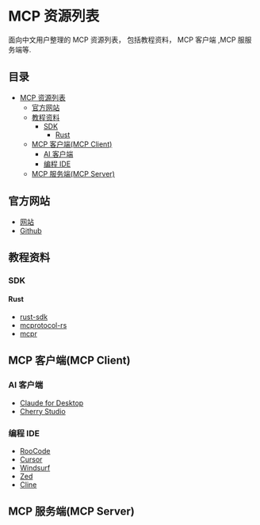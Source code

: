 # MCP 资源列表
面向中文用户整理的 MCP 资源列表， 包括教程资料， MCP 客户端 ,MCP 服服务端等.

<!-- 目录由 https://github.com/pbzweihander/markdown-toc 工具生成 -->


## 目录

- [MCP 资源列表](#mcp-%E8%B5%84%E6%BA%90%E5%88%97%E8%A1%A8)
    - [官方网站](#%E5%AE%98%E6%96%B9%E7%BD%91%E7%AB%99)
    - [教程资料](#%E6%95%99%E7%A8%8B%E8%B5%84%E6%96%99)
        - [SDK](#sdk)
            - [Rust](#rust)
    - [MCP 客户端(MCP Client)](#mcp-%E5%AE%A2%E6%88%B7%E7%AB%AF(mcp-client))
        - [AI 客户端](#ai-%E5%AE%A2%E6%88%B7%E7%AB%AF)
        - [编程 IDE](#%E7%BC%96%E7%A8%8B-ide)
    - [MCP 服务端(MCP Server)](#mcp-%E6%9C%8D%E5%8A%A1%E7%AB%AF(mcp-server))

## 官方网站

- [网站](https://modelcontextprotocol.io/introduction)
- [Github](https://github.com/modelcontextprotocol)

## 教程资料

### SDK

#### Rust
- [rust-sdk](https://github.com/modelcontextprotocol/rust-sdk)
- [mcprotocol-rs](https://github.com/Adiao1973/mcprotocol-rs)
- [mcpr](https://github.com/conikeec/mcpr)


## MCP 客户端(MCP Client)

### AI 客户端
- [Claude for Desktop](https://claude.ai/download)
- [Cherry Studio](https://cherry-ai.com/)

### 编程 IDE
- [RooCode](https://roocode.com/)
- [Cursor](https://www.cursor.com/)
- [Windsurf](https://codeium.com/windsurf)
- [Zed](https://zed.dev/)
- [Cline](https://github.com/cline/cline)

## MCP 服务端(MCP Server)